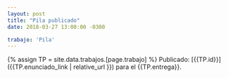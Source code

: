 ```yaml
---
layout: post
title: "Pila publicado"
date: 2018-03-27 13:00:00 -0300

trabajo: 'Pila'
---
```

{% assign TP = site.data.trabajos.[page.trabajo] %}
Publicado: [{{TP.id}}]({{TP.enunciado_link | relative_url }}) para el {{TP.entrega}}.
